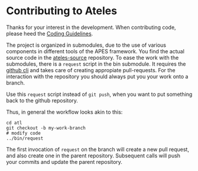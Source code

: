 # Contributing to Ateles

Thanks for your interest in the development.
When contributing code, please heed the
[Coding Guidelines](https://apes-suite.github.io/treelm//page/codingGuidelines.html).

The project is organized in submodules, due to the
use of various components in different tools of the
APES framework.
You find the actual source code in the
[ateles-source](https://github.com/apes-suite/ateles-source)
repository.
To ease the work with the submodules, there is a
`request` script in the bin submodule.
It requires the [github cli](https://cli.github.com/)
and takes care of creating appropiate pull-requests.
For the interaction with the repository you should
always put you your work onto a branch.

Use this `request` script instead of `git push`, when
you want to put something back to the github
repository.

Thus, in general the workflow looks akin to this:

```
cd atl
git checkout -b my-work-branch
# modify code
../bin/request
```

The first invocation of `request` on the branch will
create a new pull request, and also create one in the
parent repository.
Subsequent calls will push your commits and update the
parent repository.
